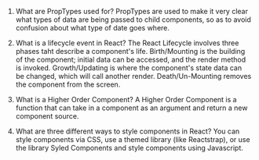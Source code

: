 1.  What are PropTypes used for?
    PropTypes are used to make it very clear what types of data are being passed to child components, so as to avoid confusion about what type of date goes where.

2.  What is a lifecycle event in React?
    The React Lifecycle involves three phases taht describe a component's life. Birth/Mounting is the building of the component; initial data can be accessed, and the render method is invoked. Growth/Updating is where the component's state data can be changed, which will call another render. Death/Un-Mounting removes the component from the screen.

3.  What is a Higher Order Component?
    A Higher Order Component is a function that can take in a component as an argument and return a new component source.

4.  What are three different ways to style components in React?
    You can style components via CSS, use a themed library (like Reactstrap), or use the library Syled Components and style components using Javascript.
